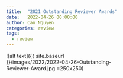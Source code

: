 ```yaml
---
title:  "2021 Outstanding Reviewer Awards"
date:   2022-04-26 00:00:00
author: Can Nguyen
categories: review
tags: 
  - review
---
```



<div style="width: 60%; height: 60%">
  
  ![alt text]({{ site.baseurl }}/images/2022/2022-04-26-Outstanding-Reviewer-Award.jpg  =250x250)
  
</div>




